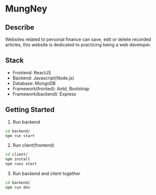 # MungNey 
## Describe

Websites related to personal finance can save, edit or delete recorded articles, this website is dedicated to practicing being a web developer.

## Stack
- Frontend: ReactJS
- Backend: Javascript(Node.js)
- Database: MongoDB
- Framework(fronted): Antd, Bootstrap
- Framework(backend): Express
## Getting Started

1. Run backend
```bash
cd backend/
npm run start
```

2. Run client(frontend)
```bash
cd client/
npm install
npm runs start
```

3. Run backend and client together
```bash
cd backend/
npm run dev 
